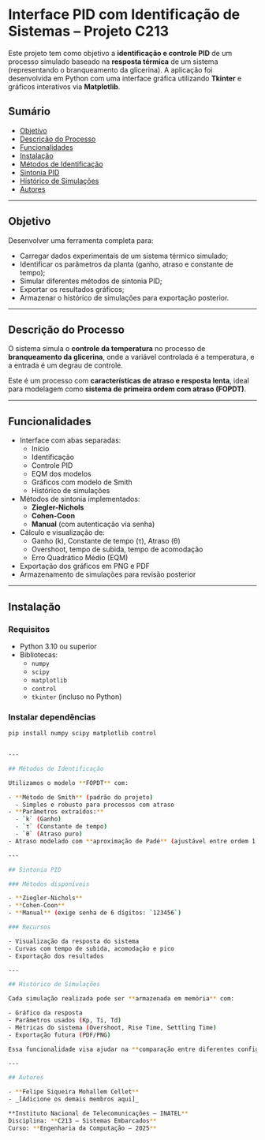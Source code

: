 # Interface PID com Identificação de Sistemas – Projeto C213

Este projeto tem como objetivo a **identificação e controle PID** de um processo simulado baseado na **resposta térmica** de um sistema (representando o branqueamento da glicerina). A aplicação foi desenvolvida em Python com uma interface gráfica utilizando **Tkinter** e gráficos interativos via **Matplotlib**.

## Sumário

- [Objetivo](#objetivo)
- [Descrição do Processo](#descrição-do-processo)
- [Funcionalidades](#funcionalidades)
- [Instalação](#instalação)
- [Métodos de Identificação](#métodos-de-identificação)
- [Sintonia PID](#sintonia-pid)
- [Histórico de Simulações](#histórico-de-simulações)
- [Autores](#autores)

---

## Objetivo

Desenvolver uma ferramenta completa para:

- Carregar dados experimentais de um sistema térmico simulado;
- Identificar os parâmetros da planta (ganho, atraso e constante de tempo);
- Simular diferentes métodos de sintonia PID;
- Exportar os resultados gráficos;
- Armazenar o histórico de simulações para exportação posterior.

---

## Descrição do Processo

O sistema simula o **controle da temperatura** no processo de **branqueamento da glicerina**, onde a variável controlada é a temperatura, e a entrada é um degrau de controle.

Este é um processo com **características de atraso e resposta lenta**, ideal para modelagem como **sistema de primeira ordem com atraso (FOPDT)**.

---

## Funcionalidades

- Interface com abas separadas:
  - Início
  - Identificação
  - Controle PID
  - EQM dos modelos
  - Gráficos com modelo de Smith
  - Histórico de simulações
- Métodos de sintonia implementados:
  - **Ziegler-Nichols**
  - **Cohen-Coon**
  - **Manual** (com autenticação via senha)
- Cálculo e visualização de:
  - Ganho (k), Constante de tempo (τ), Atraso (θ)
  - Overshoot, tempo de subida, tempo de acomodação
  - Erro Quadrático Médio (EQM)
- Exportação dos gráficos em PNG e PDF
- Armazenamento de simulações para revisão posterior

---

## Instalação

### Requisitos

- Python 3.10 ou superior
- Bibliotecas:
  - `numpy`
  - `scipy`
  - `matplotlib`
  - `control`
  - `tkinter` (incluso no Python)

### Instalar dependências

```bash
pip install numpy scipy matplotlib control


---

## Métodos de Identificação

Utilizamos o modelo **FOPDT** com:

- **Método de Smith** (padrão do projeto)
  - Simples e robusto para processos com atraso
- **Parâmetros extraídos:**
  - `k` (Ganho)
  - `τ` (Constante de tempo)
  - `θ` (Atraso puro)
- Atraso modelado com **aproximação de Padé** (ajustável entre ordem 1 a 20)

---

## Sintonia PID

### Métodos disponíveis

- **Ziegler-Nichols**
- **Cohen-Coon**
- **Manual** (exige senha de 6 dígitos: `123456`)

### Recursos

- Visualização da resposta do sistema
- Curvas com tempo de subida, acomodação e pico
- Exportação dos resultados

---

## Histórico de Simulações

Cada simulação realizada pode ser **armazenada em memória** com:

- Gráfico da resposta
- Parâmetros usados (Kp, Ti, Td)
- Métricas do sistema (Overshoot, Rise Time, Settling Time)
- Exportação futura (PDF/PNG)

Essa funcionalidade visa ajudar na **comparação entre diferentes configurações PID** ao longo do projeto.

---

## Autores

- **Felipe Siqueira Mohallem Cellet**
- _[Adicione os demais membros aqui]_

**Instituto Nacional de Telecomunicações – INATEL**  
Disciplina: **C213 – Sistemas Embarcados**  
Curso: **Engenharia da Computação – 2025**

